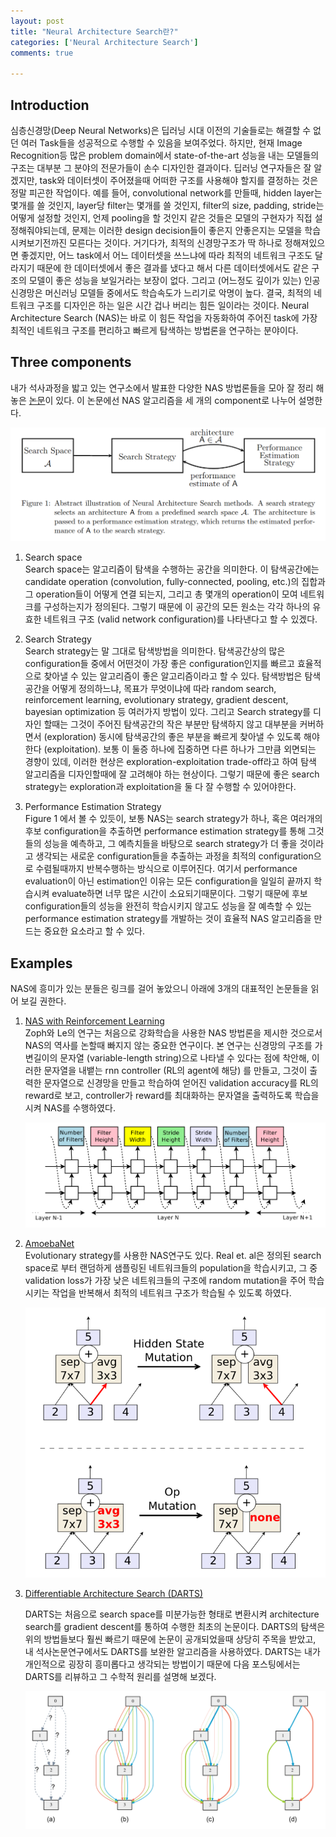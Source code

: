 ```yaml
---
layout: post
title: "Neural Architecture Search란?"
categories: ['Neural Architecture Search']
comments: true

---
```

## Introduction
심층신경망(Deep Neural Networks)은 딥러닝 시대 이전의 기술들로는 해결할 수 없던 여러 Task들을 성공적으로 수행할 수 있음을
보여주었다. 하지만, 현재 Image Recognition등 많은 problem domain에서 state-of-the-art 성능을 내는 모델들의 구조는 대부분
그 분야의 전문가들이 손수 디자인한 결과이다. 딥러닝 연구자들은 잘 알겠지만, task와 데이터셋이 주어졌을때 어떠한 구조를 사용해야 할지를
결정하는 것은 정말 피곤한 작업이다. 예를 들어, convolutional network를 만들때, hidden layer는 몇개를 쓸 것인지, layer당
filter는 몇개를 쓸 것인지, filter의 size, padding, stride는 어떻게 설정할 것인지, 언제 pooling을 할 것인지 같은 것들은 모델의
구현자가 직접 설정해줘야되는데, 문제는 이러한 design decision들이 좋은지 안좋은지는 모델을 학습시켜보기전까진 모른다는 것이다.
거기다가, 최적의 신경망구조가 딱 하나로 정해져있으면 좋겠지만, 어느 task에서 어느 데이터셋을 쓰느냐에 따라 최적의 네트워크 구조도
달라지기 때문에 한 데이터셋에서 좋은 결과를 냈다고 해서 다른 데이터셋에서도 같은 구조의 모델이 좋은 성능을 보일거라는 보장이 없다. 
그리고 (어느정도 깊이가 있는) 인공신경망은 머신러닝 모델들 중에서도 학습속도가 느리기로 악명이 높다. 결국, 최적의 네트워크 구조를
디자인은 하는 일은 시간 겁나 버리는 힘든 일이라는 것이다. Neural Architecture Search (NAS)는 바로 이 힘든 작업을 자동화하여 주어진
task에 가장 최적인 네트워크 구조를 편리하고 빠르게 탐색하는 방법론을 연구하는 분야이다.


## Three components 
내가 석사과정을 밟고 있는 연구소에서 발표한 다양한 NAS 방법론들을 모아 잘 정리 해놓은 [논문][paper]이 있다. 이 논문에선 NAS
알고리즘을 세 개의 component로 나누어 설명한다. 

[paper]: https://arxiv.org/abs/1808.05377

![image-title-here](/post_figures/NAS-figures/NAS-components.png)

1. Search space \
Search space는 알고리즘이 탐색을 수행하는 공간을 의미한다. 이 탐색공간에는 candidate operation (convolution, fully-connected,
pooling, etc.)의 집합과 그 operation들이 어떻게 연결 되는지, 그리고 총 몇개의 operation이 모여 네트워크를 구성하는지가 정의된다. 그렇기 
때문에 이 공간의 모든 원소는 각각 하나의 유효한 네트워크 구조 (valid network configuration)를 나타낸다고 할 수 있겠다.

2. Search Strategy \
Search strategy는 말 그대로 탐색방법을 의미한다. 탐색공간상의 많은 configuration들 중에서 어떤것이 가장 좋은
configuration인지를 빠르고 효율적으로 찾아낼 수 있는 알고리즘이 좋은 알고리즘이라고 할 수 있다. 탐색방법은 탐색공간을 어떻게 정의하느냐, 목표가
무엇이냐에 따라 random search, reinforcement learning, evolutionary strategy, gradient descent, bayesian optimization 등
여러가지 방법이 있다. 그리고 Search strategy를 디자인 할때는 그것이 주어진 탐색공간의 작은 부분만 탐색하지 않고 대부분을 커버하면서
(exploration) 동시에 탐색공간의 좋은 부분을 빠르게 찾아낼 수 있도록 해야 한다 (exploitation). 보통 이 둘증 하나에 집중하면 다른 하나가 그만큼
외면되는 경향이 있데, 이러한 현상은 exploration-exploitation trade-off라고 하여 탐색 알고리즘을 디자인할때에 잘 고려해야 하는 현상이다.
그렇기 때문에 좋은 search strategy는 exploration과 exploitation을 둘 다 잘 수행할 수 있어야한다.

3. Performance Estimation Strategy \
Figure 1 에서 볼 수 있듯이, 보통 NAS는 search strategy가 하나, 혹은 여러개의 후보 configuration을 추출하면 performance estimation strategy를 
통해 그것들의 성능을 예측하고, 그 예측치들을 바탕으로 search strategy가 더 좋을 것이라고 생각되는 새로운 configuration들을 추출하는 과정을
최적의 configuration으로 수렴될때까지 반복수행하는 방식으로 이루어진다. 여기서 performance evaluation이 아닌 estimation인 이유는 모든
configuration을 일일히 끝까지 학습시켜 evaluate하면 너무 많은 시간이 소요되기때문이다. 그렇기 때문에 후보 configuration들의 성능을
완전히 학습시키지 않고도 성능을 잘 예측할 수 있는 performance estimation strategy를 개발하는 것이 효율적 NAS 알고리즘을 만드는 중요한
요소라고 할 수 있다.


## Examples
NAS에 흥미가 있는 분들은 링크를 걸어 놓았으니 아래에 3개의 대표적인 논문들을 읽어 보길 권한다.

1. [NAS with Reinforcement Learning][RL] \
    Zoph와 Le의 연구는 처음으로 강화학습을 사용한 NAS 방법론을 제시한 것으로서 NAS의 역사를 논할때 빠지지 않는 중요한 연구이다. 본 연구는 신경망의
    구조를 가변길이의 문자열 (variable-length string)으로 나타낼 수 있다는 점에 착안해, 이러한 문자열을 내뱉는 rnn controller (RL의 agent에
    해당) 를 만들고, 그것이
    출력한 문자열으로 신경망을 만들고 학습하여 얻어진 validation accuracy를 RL의 reward로 보고, controller가 reward를 최대화하는 문자열을
    출력하도록 학습을 시켜 NAS를 수행하였다. 
    
    ![image-title-here](/post_figures/NAS-figures/rnn-controller.png)

2. [AmoebaNet][AmoebaNet] \
    Evolutionary strategy를 사용한 NAS연구도 있다. Real et. al은 정의된 search space로 부터 랜덤하게 샘플링된 네트워크들의 population을 학습시키고,
    그 중 validation loss가 가장 낮은 네트워크들의 구조에 random mutation을 주어 학습시키는 작업을 반복해서 최적의 네트워크 구조가 학습될
    수 있도록 하였다.
    
    ![image-title-here](/post_figures/NAS-figures/mutation.png)

3. [Differentiable Architecture Search (DARTS)][DARTS]

    DARTS는 처음으로 search space를 미분가능한 형태로 변환시켜 architecture search를 gradient descent를 통하여 수행한 최초의 논문이다.
    DARTS의 탐색은 위의 방법들보다 훨씬 빠르기 때문에 논문이 공개되었을때 상당히 주목을 받았고, 내 석사논문연구에서도 DARTS를 보완한 알고리즘을
    사용하였다. DARTS는 내가 개인적으로 굉장히 흥미롭다고 생각되는 방법이기 때문에 다음 포스팅에서는 DARTS를 리뷰하고 그 수학적 원리를 설명해 보겠다.
    
    ![image-title-here](/post_figures/NAS-figures/DARTS.png)

[RL]: https://arxiv.org/abs/1611.01578
[AmoebaNet]: https://arxiv.org/abs/1802.01548
[DARTS]: https://arxiv.org/abs/1806.09055.pdf

